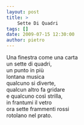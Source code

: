 ```yaml
---
layout: post
title: >
    Sette Di Quadri
tags: []
date: 2009-07-15 12:30:00
author: pietro
---
```

Una finestra come una carta<br/>un sette di quadri,<br/>un punto in più<br/>lontana musica<br/>qualcuno si diverte,<br/>qualcun altro fa gridare<br/>e qualcuno così strilla,<br/>in frantumi il vetro<br/>ora sette frammenti rossi<br/>rotolano nel prato.
